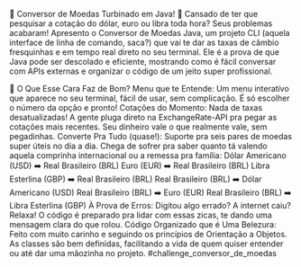 💸 Conversor de Moedas Turbinado em Java! 🚀
Cansado de ter que pesquisar a cotação do dólar, euro ou libra toda hora? Seus problemas acabaram! Apresento o Conversor de Moedas Java, um projeto CLI (aquela interface de linha de comando, saca?) que vai te dar as taxas de câmbio fresquinhas e em tempo real direto no seu terminal. Ele é a prova de que Java pode ser descolado e eficiente, mostrando como é fácil conversar com APIs externas e organizar o código de um jeito super profissional.

🌟 O Que Esse Cara Faz de Bom?
Menu que te Entende: Um menu interativo que aparece no seu terminal, fácil de usar, sem complicação. É só escolher o número da opção e pronto!
Cotações do Momento: Nada de taxas desatualizadas! A gente pluga direto na ExchangeRate-API pra pegar as cotações mais recentes. Seu dinheiro vale o que realmente vale, sem pegadinhas.
Converte Pra Tudo (quase!): Suporte pra seis pares de moedas super úteis no dia a dia. Chega de sofrer pra saber quanto tá valendo aquela comprinha internacional ou a remessa pra família:
Dólar Americano (USD) ➡️ Real Brasileiro (BRL)
Euro (EUR) ➡️ Real Brasileiro (BRL)
Libra Esterlina (GBP) ➡️ Real Brasileiro (BRL)
Real Brasileiro (BRL) ➡️ Dólar Americano (USD)
Real Brasileiro (BRL) ➡️ Euro (EUR)
Real Brasileiro (BRL) ➡️ Libra Esterlina (GBP)
À Prova de Erros: Digitou algo errado? A internet caiu? Relaxa! O código é preparado pra lidar com essas zicas, te dando uma mensagem clara do que rolou.
Código Organizado que é Uma Belezura: Feito com muito carinho e seguindo os princípios de Orientação a Objetos. As classes são bem definidas, facilitando a vida de quem quiser entender ou até dar uma mãozinha no projeto.
#challenge_conversor_de_moedas
